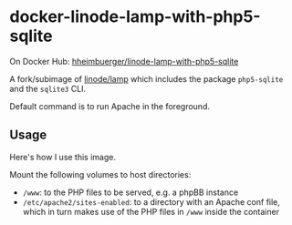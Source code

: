 # docker-linode-lamp-with-php5-sqlite

On Docker Hub: [hheimbuerger/linode-lamp-with-php5-sqlite](https://hub.docker.com/r/hheimbuerger/linode-lamp-with-php5-sqlite/)

A fork/subimage of [linode/lamp](https://hub.docker.com/r/linode/lamp/) which includes the package `php5-sqlite` and the `sqlite3` CLI.

Default command is to run Apache in the foreground.

## Usage

Here's how I use this image.

Mount the following volumes to host directories:

* `/www`: to the PHP files to be served, e.g. a phpBB instance
* `/etc/apache2/sites-enabled`: to a directory with an Apache conf file, which in turn makes use of the PHP files in `/www` inside the container
